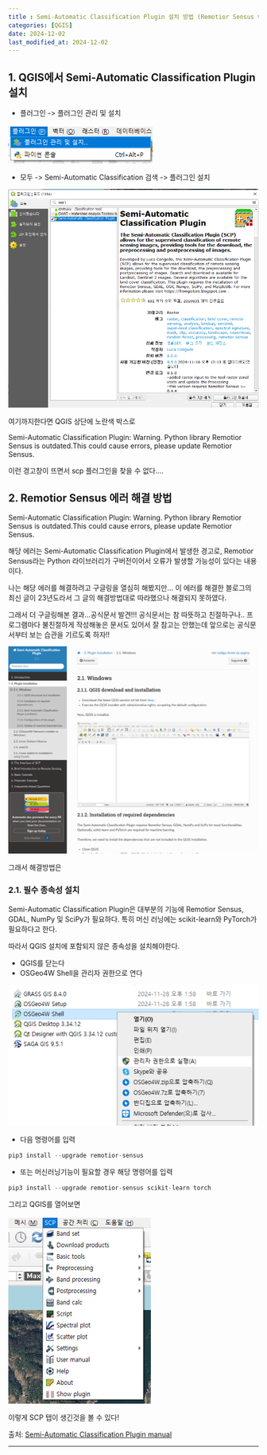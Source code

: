 ```yaml
---
title : Semi-Automatic Classification Plugin 설치 방법 (Remotior Sensus 에러 해결 방법)
categories: [QGIS] 
date: 2024-12-02
last_modified_at: 2024-12-02
---
```

## 1. QGIS에서 Semi-Automatic Classification Plugin 설치

* 플러그인 -> 플러그인 관리 및 설치

![qgis_plugin](https://github.com/yyeongha/yyeongha.github.io/blob/main/assets/img/favicons/2024-12-02-QGIS/qgis_plugin.png?raw=true)

* 모두 -> Semi-Automatic Classification 검색 -> 플러그인 설치

![qgis_install](https://github.com/yyeongha/yyeongha.github.io/blob/main/assets/img/favicons/2024-12-02-QGIS/qgis_install.png?raw=true)

여기까지한다면 QGIS 상단에 노란색 박스로

Semi-Automatic Classification Plugin: Warning. Python library Remotior Sensus is outdated.This could cause errors, please update Remotior Sensus. 

이런 경고창이 뜨면서 scp 플러그인을 찾을 수 없다....


## 2. Remotior Sensus 에러 해결 방법
Semi-Automatic Classification Plugin: Warning. Python library Remotior Sensus is outdated.This could cause errors, please update Remotior Sensus.

해당 에러는 Semi-Automatic Classification Plugin에서 발생한 경고로, Remotior Sensus라는 Python 라이브러리가 구버전이어서 오류가 발생할 가능성이 있다는 내용이다.

나는 해당 에러를 해결하려고 구글링을 열심히 해봤지만... 이 에러를 해결한 블로그의 최신 글이 23년도라서 그 글의 해결방법대로 따라했으나 해결되지 못하였다.

그래서 더 구글링해본 결과...공식문서 발견!!!
공식문서는 참 따뜻하고 친절하구나.. 프로그램마다 불친절하게 작성해놓은 문서도 있어서 잘 참고는 안했는데 앞으로는 공식문서부터 보는 습관을 기르도록 하자!!

![qgis_manual](https://github.com/yyeongha/yyeongha.github.io/blob/main/assets/img/favicons/2024-12-02-QGIS/qgis_manual.png?raw=true)

그래서 해결방법은

### 2.1. 필수 종속성 설치
Semi-Automatic Classification Plugin은 대부분의 기능에 Remotior Sensus, GDAL, NumPy 및 SciPy가 필요하다. 특히 머신 러닝에는 scikit-learn와 PyTorch가 필요하다고 한다.

따라서 QGIS 설치에 포함되지 않은 종속성을 설치해야한다.

* QGIS를 닫는다
* OSGeo4W Shell을 관리자 권한으로 연다 

![qgisshell](https://github.com/yyeongha/yyeongha.github.io/blob/main/assets/img/favicons/2024-12-02-QGIS/qgisshell.png?raw=true)

* 다음 명령어를 입력
```python
pip3 install --upgrade remotior-sensus
```
* 또는 머신러닝기능이 필요할 경우 해당 명령어를 입력
```python
pip3 install --upgrade remotior-sensus scikit-learn torch
```

그리고 QGIS를 열어보면

![qgis_scpyab](https://github.com/yyeongha/yyeongha.github.io/blob/main/assets/img/favicons/2024-12-02-QGIS/qgis_scpyab.png?raw=true)

이렇게 SCP 탭이 생긴것을 볼 수 있다!



출처: [Semi-Automatic Classification Plugin manual](https://semiautomaticclassificationmanual.readthedocs.io/pt/latest/installation_win64.html)

---
